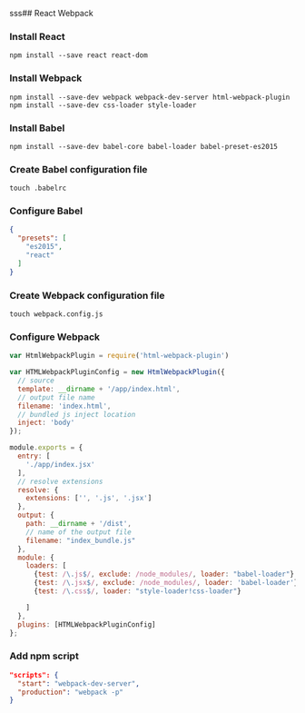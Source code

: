 sss## React Webpack

### Install React

```
npm install --save react react-dom
```

### Install Webpack

```
npm install --save-dev webpack webpack-dev-server html-webpack-plugin
npm install --save-dev css-loader style-loader
```

### Install Babel

```
npm install --save-dev babel-core babel-loader babel-preset-es2015
```

### Create Babel configuration file

```
touch .babelrc
```

### Configure Babel

```json
{
  "presets": [
    "es2015",
    "react"
  ]
}
```

### Create Webpack configuration file

```
touch webpack.config.js
```

### Configure Webpack

```js
var HtmlWebpackPlugin = require('html-webpack-plugin')

var HTMLWebpackPluginConfig = new HtmlWebpackPlugin({
  // source
  template: __dirname + '/app/index.html',
  // output file name
  filename: 'index.html',
  // bundled js inject location
  inject: 'body'
});

module.exports = {
  entry: [
    './app/index.jsx'
  ],
  // resolve extensions
  resolve: {
    extensions: ['', '.js', '.jsx']
  },
  output: {
    path: __dirname + '/dist',
    // name of the output file
    filename: "index_bundle.js"
  },
  module: {
    loaders: [
      {test: /\.js$/, exclude: /node_modules/, loader: "babel-loader"},
      {test: /\.jsx$/, exclude: /node_modules/, loader: 'babel-loader'},
      {test: /\.css$/, loader: "style-loader!css-loader"}

    ]
  },
  plugins: [HTMLWebpackPluginConfig]
};
```

### Add npm script

```json
"scripts": {
  "start": "webpack-dev-server",
  "production": "webpack -p"
}
```

